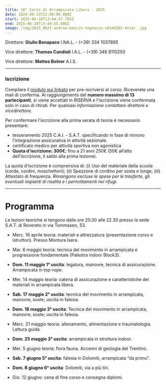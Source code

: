 ```yaml
---
title: 10° Corso di Arrampicata Libera - 2025
date: 2024-08-23T22:00:00.000Z
start: 2025-04-18T13:44:47.785Z
end: 2025-06-18T13:44:55.086Z
image: /img/2015_0621-andrea-mancin-tognazza-sdim0285-4star_.jpg
---
```

Direttore: **Giulio Bonapace** I.NA.L. - (+39) 334 1037895

Vice direttore: **Thomas Candioli** I.A.L. - (+39) 348 8110250

Vice direttore: **Matteo Bolner** A.I.S.

---

### Iscrizione

Compilare il [modulo qui linkato](https://forms.gle/qXE2qkgtimBdv5G6A) per pre-iscriversi al corso. Riceverete una mail di conferma. Al raggiungimento del **numero massimo di 13 partecipanti**, si viene accettati in *RISERVA* e l'iscrizione viene confermata solo in caso di ritirati.
Per qualsiasi *informazione contattare direttore e vicedirettore*.

Per confermare l'iscrizione alla prima serata di teoria è necessario presentare:

- tesseramento 2025 C.A.I. - S.A.T. specificando in fase di rinnovo l'integrazione assicurativa in attività sezionale.
- certificato medico per attività sportiva non agonistica
- **Quota d’iscrizione: 300€**; fino a 21 anni 250€
(50€ all’atto dell’iscrizione, il saldo alla prima lezione).

La quota d’iscrizione è comprensiva di: (i) Uso del materiale della scuola (corde, cordini, moschettoni); (ii) Spezzone di cordino per sosta e longe; (iii) Attestato di frequenza.
*Rimangono escluse le spese per le trasferte, gli eventuali impianti di risalita e i pernottamenti nei rifugi*.

---

# Programma

Le lezioni teoriche si tengono dalle ore 20.30 alle 22.30 presso la sede S.A.T. di Rovereto in via Tommaseo, 53.

- Merc. 16 aprile teoria: materiali e attrezzatura (presentazione corso e istruttori). Presso Montura Isera.

- Mar. 6 maggio teoria: tecnica del movimento in arrampicata e progressione fondamentale (Palestra indoor Block3).

- **Dom. 11 maggio 1° uscita**: legatura, manovre, tecnica di assicurazione. Arrampicata in top-rope.

- Mer. 14 maggio teoria: catena di assicurazione e caratteristiche dei materiali in arrampicata libera.

- **Sab. 17 maggio 2° uscita**: tecnica del movimento in arrampicata, manovre, soste; uscita in falesia.

- **Dom. 18 maggio 3° uscita**: Tecnica del movimento in arrampicata, manovre, soste; uscita in falesia.

- Merc. 21 maggio teoria: allenamento, alimentazione e traumatologia. Lettura guida.

- **Dom. 25 maggio 3° uscita**: arrampicata in struttura indoor.

- Mer. 5 giugno teoria: flora fauna. Accenni di geologia del Trentino.

- **Sab. 7 giugno 5° uscita**: falesia in Dolomiti, arrampicata “da primo”.

- **Dom. 8 giugno 6° uscita**: Dolomiti, via a più tiri.

- Gio. 12 giugno: cena di fine corso e consegna diplomi.



